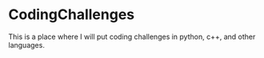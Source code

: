 # CodingChallenges
This is a place where I will put coding challenges in python, c++, and other languages.
